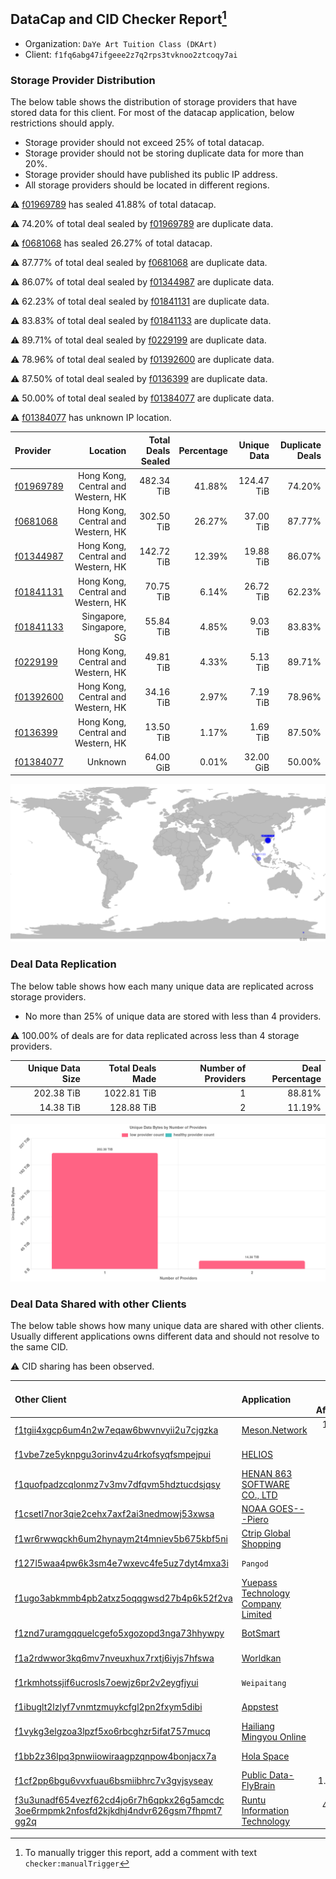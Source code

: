 ## DataCap and CID Checker Report[^1]
 - Organization: `DaYe Art Tuition Class (DKArt) `
 - Client: `f1fq6abg47ifgeee2z7q2rps3tvknoo2ztcoqy7ai`
### Storage Provider Distribution
The below table shows the distribution of storage providers that have stored data for this client.
For most of the datacap application, below restrictions should apply.
 - Storage provider should not exceed 25% of total datacap.
 - Storage provider should not be storing duplicate data for more than 20%.
 - Storage provider should have published its public IP address.
 - All storage providers should be located in different regions.

⚠️ [f01969789](https://filfox.info/en/address/f01969789) has sealed 41.88% of total datacap.

⚠️ 74.20% of total deal sealed by [f01969789](https://filfox.info/en/address/f01969789) are duplicate data.

⚠️ [f0681068](https://filfox.info/en/address/f0681068) has sealed 26.27% of total datacap.

⚠️ 87.77% of total deal sealed by [f0681068](https://filfox.info/en/address/f0681068) are duplicate data.

⚠️ 86.07% of total deal sealed by [f01344987](https://filfox.info/en/address/f01344987) are duplicate data.

⚠️ 62.23% of total deal sealed by [f01841131](https://filfox.info/en/address/f01841131) are duplicate data.

⚠️ 83.83% of total deal sealed by [f01841133](https://filfox.info/en/address/f01841133) are duplicate data.

⚠️ 89.71% of total deal sealed by [f0229199](https://filfox.info/en/address/f0229199) are duplicate data.

⚠️ 78.96% of total deal sealed by [f01392600](https://filfox.info/en/address/f01392600) are duplicate data.

⚠️ 87.50% of total deal sealed by [f0136399](https://filfox.info/en/address/f0136399) are duplicate data.

⚠️ 50.00% of total deal sealed by [f01384077](https://filfox.info/en/address/f01384077) are duplicate data.

⚠️ [f01384077](https://filfox.info/en/address/f01384077) has unknown IP location.

| Provider                                              |                           Location | Total Deals Sealed | Percentage | Unique Data | Duplicate Deals |
| :---------------------------------------------------- | ---------------------------------: | -----------------: | ---------: | ----------: | --------------: |
| [f01969789](https://filfox.info/en/address/f01969789) | Hong Kong, Central and Western, HK |         482.34 TiB |     41.88% |  124.47 TiB |          74.20% |
| [f0681068](https://filfox.info/en/address/f0681068)   | Hong Kong, Central and Western, HK |         302.50 TiB |     26.27% |   37.00 TiB |          87.77% |
| [f01344987](https://filfox.info/en/address/f01344987) | Hong Kong, Central and Western, HK |         142.72 TiB |     12.39% |   19.88 TiB |          86.07% |
| [f01841131](https://filfox.info/en/address/f01841131) | Hong Kong, Central and Western, HK |          70.75 TiB |      6.14% |   26.72 TiB |          62.23% |
| [f01841133](https://filfox.info/en/address/f01841133) |           Singapore, Singapore, SG |          55.84 TiB |      4.85% |    9.03 TiB |          83.83% |
| [f0229199](https://filfox.info/en/address/f0229199)   | Hong Kong, Central and Western, HK |          49.81 TiB |      4.33% |    5.13 TiB |          89.71% |
| [f01392600](https://filfox.info/en/address/f01392600) | Hong Kong, Central and Western, HK |          34.16 TiB |      2.97% |    7.19 TiB |          78.96% |
| [f0136399](https://filfox.info/en/address/f0136399)   | Hong Kong, Central and Western, HK |          13.50 TiB |      1.17% |    1.69 TiB |          87.50% |
| [f01384077](https://filfox.info/en/address/f01384077) |                            Unknown |          64.00 GiB |      0.01% |   32.00 GiB |          50.00% |

![Provider Distribution](https://raw.githubusercontent.com/data-preservation-programs/filplus-checker-assets/main/filecoin-project/filecoin-plus-large-datasets/issues/888/1671007597074.png)
### Deal Data Replication
The below table shows how each many unique data are replicated across storage providers.
- No more than 25% of unique data are stored with less than 4 providers.

⚠️ 100.00% of deals are for data replicated across less than 4 storage providers.

| Unique Data Size | Total Deals Made | Number of Providers | Deal Percentage |
| ---------------: | ---------------: | ------------------: | --------------: |
|       202.38 TiB |      1022.81 TiB |                   1 |          88.81% |
|        14.38 TiB |       128.88 TiB |                   2 |          11.19% |

![Replication Distribution](https://raw.githubusercontent.com/data-preservation-programs/filplus-checker-assets/main/filecoin-project/filecoin-plus-large-datasets/issues/888/1671007597651.png)
### Deal Data Shared with other Clients
The below table shows how many unique data are shared with other clients.
Usually different applications owns different data and should not resolve to the same CID.

⚠️ CID sharing has been observed.

| Other Client                                                                                                                                                                                                              | Application                                                                                                       | Total Deals Affected | Unique CIDs |        Verifier |
| :------------------------------------------------------------------------------------------------------------------------------------------------------------------------------------------------------------------------ | :---------------------------------------------------------------------------------------------------------------- | -------------------: | ----------: | --------------: |
| [f1tgii4xgcp6um4n2w7eqaw6bwvnvyii2u7cjgzka](https://filfox.info/en/address/f1tgii4xgcp6um4n2w7eqaw6bwvnvyii2u7cjgzka)                                                                                                     | [Meson\.Network ](https://github.com/filecoin-project/filecoin-plus-large-datasets/issues/187)                    |           131.03 TiB |         401 | LDN v3 multisig |
| [f1vbe7ze5yknpgu3orinv4zu4rkofsyqfsmpejpui](https://filfox.info/en/address/f1vbe7ze5yknpgu3orinv4zu4rkofsyqfsmpejpui)                                                                                                     | [HELIOS](https://github.com/filecoin-project/filecoin-plus-large-datasets/issues/305)                             |            81.34 TiB |         241 | LDN v3 multisig |
| [f1quofpadzcqlonmz7v3mv7dfqvm5hdztucdsjqsy](https://filfox.info/en/address/f1quofpadzcqlonmz7v3mv7dfqvm5hdztucdsjqsy)                                                                                                     | [HENAN 863 SOFTWARE CO\., LTD](https://github.com/filecoin-project/filecoin-plus-large-datasets/issues/468)       |            66.69 TiB |         197 | LDN v3 multisig |
| [f1csetl7nor3qie2cehx7axf2ai3nedmowj53xwsa](https://filfox.info/en/address/f1csetl7nor3qie2cehx7axf2ai3nedmowj53xwsa)                                                                                                     | [NOAA GOES\-\-\-Piero](https://github.com/filecoin-project/filecoin-plus-large-datasets/issues/1112)              |            63.38 TiB |         444 | LDN v3 multisig |
| [f1wr6rwwqckh6um2hynaym2t4mniev5b675kbf5ni](https://filfox.info/en/address/f1wr6rwwqckh6um2hynaym2t4mniev5b675kbf5ni)                                                                                                     | [Ctrip Global Shopping](https://github.com/filecoin-project/filecoin-plus-large-datasets/issues/303)              |            62.34 TiB |         206 | LDN v3 multisig |
| [f127l5waa4pw6k3sm4e7wxevc4fe5uz7dyt4mxa3i](https://filfox.info/en/address/f127l5waa4pw6k3sm4e7wxevc4fe5uz7dyt4mxa3i)                                                                                                     | `Pangod`                                                                                                          |            47.09 TiB |         232 | LDN v3 multisig |
| [f1ugo3abkmmb4pb2atxz5oqqgwsd27b4p6k52f2va](https://filfox.info/en/address/f1ugo3abkmmb4pb2atxz5oqqgwsd27b4p6k52f2va)                                                                                                     | [Yuepass Technology Company Limited](https://github.com/filecoin-project/filecoin-plus-large-datasets/issues/429) |            39.91 TiB |         188 | LDN v3 multisig |
| [f1znd7uramgqquelcgefo5xgozopd3nga73hhywpy](https://filfox.info/en/address/f1znd7uramgqquelcgefo5xgozopd3nga73hhywpy)                                                                                                     | [BotSmart ](https://github.com/filecoin-project/filecoin-plus-large-datasets/issues/373)                          |            29.84 TiB |         145 | LDN v3 multisig |
| [f1a2rdwwor3kq6mv7nveuxhux7rxtj6iyjs7hfswa](https://filfox.info/en/address/f1a2rdwwor3kq6mv7nveuxhux7rxtj6iyjs7hfswa)                                                                                                     | [Worldkan](https://github.com/filecoin-project/filecoin-plus-large-datasets/issues/902)                           |            27.94 TiB |         211 | LDN v3 multisig |
| [f1rkmhotssjif6ucrosls7oewjz6pr2v2eygfjyui](https://filfox.info/en/address/f1rkmhotssjif6ucrosls7oewjz6pr2v2eygfjyui)                                                                                                     | `Weipaitang`                                                                                                      |            17.53 TiB |          88 | LDN v3 multisig |
| [f1ibuglt2lzlyf7vnmtzmuykcfgl2pn2fxym5dibi](https://filfox.info/en/address/f1ibuglt2lzlyf7vnmtzmuykcfgl2pn2fxym5dibi)                                                                                                     | [Appstest](https://github.com/filecoin-project/filecoin-plus-large-datasets/issues/346)                           |            15.78 TiB |          98 | LDN v3 multisig |
| [f1vykg3elgzoa3lpzf5xo6rbcghzr5ifat757mucq](https://filfox.info/en/address/f1vykg3elgzoa3lpzf5xo6rbcghzr5ifat757mucq)                                                                                                     | [Hailiang Mingyou Online](https://github.com/filecoin-project/filecoin-plus-large-datasets/issues/51)             |            13.09 TiB |          87 |        LDN # 51 |
| [f1bb2z36lpq3pnwiiowiraagpzqnpow4bonjacx7a](https://filfox.info/en/address/f1bb2z36lpq3pnwiiowiraagpzqnpow4bonjacx7a)                                                                                                     | [Hola Space](https://github.com/filecoin-project/filecoin-plus-large-datasets/issues/362)                         |            10.63 TiB |          34 | LDN v3 multisig |
| [f1cf2pp6bgu6vvxfuau6bsmiibhrc7v3gvjsyseay](https://filfox.info/en/address/f1cf2pp6bgu6vvxfuau6bsmiibhrc7v3gvjsyseay)                                                                                                     | [Public Data\-FlyBrain](https://github.com/filecoin-project/filecoin-plus-large-datasets/issues/1013)             |             1.03 TiB |           5 | LDN v3 multisig |
| [f3u3unadf654vezf62cd4jo6r7h6qpkx26g5amcdc<br/>3oe6rmpmk2nfosfd2kjkdhj4ndvr626gsm7fhpmt7<br/>gg2q](https://filfox.info/en/address/f3u3unadf654vezf62cd4jo6r7h6qpkx26g5amcdc3oe6rmpmk2nfosfd2kjkdhj4ndvr626gsm7fhpmt7gg2q) | [Runtu Information Technology](https://github.com/filecoin-project/filecoin-plus-client-onboarding/issues/1150)   |           448.00 GiB |           4 |       Steven Li |

[^1]: To manually trigger this report, add a comment with text `checker:manualTrigger`
